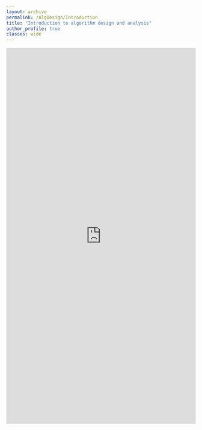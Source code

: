 ```yaml
---
layout: archive
permalink: /AlgDesign/Introduction
title: "Introduction to algorithm design and analysis"
author_profile: true
classes: wide
---
```

<style>
.responsive-wrap iframe{ 
  width: 100%;
}
</style>
<div class="responsive-wrap">
<iframe src="https://docs.google.com/presentation/d/e/2PACX-1vQMo34yWuki7RnLw2QdV-Ihn3_91RUc1K65JVBSuNkRE5LlO6fsjphOMWa5Cw379TLuun1chYz-2-Hv/embed?start=false&loop=false&delayms=3000" frameborder="0" width="1000" height="1000" allowfullscreen="true" mozallowfullscreen="true" webkitallowfullscreen="true"></iframe>
</div>